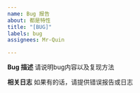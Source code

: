 ```yaml
---
name: Bug 报告
about: 都是特性
title: "[BUG]"
labels: bug
assignees: Mr-Quin

---
```


**Bug 描述**
请说明bug内容以及复现方法

**相关日志**
如果有的话，请提供错误报告或日志
